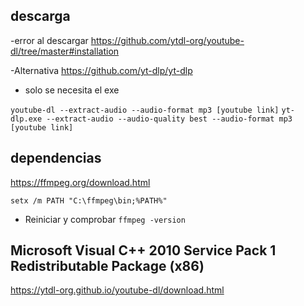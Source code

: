 

## descarga

-error al descargar
<https://github.com/ytdl-org/youtube-dl/tree/master#installation>

-Alternativa
<https://github.com/yt-dlp/yt-dlp>

- solo se necesita el exe

`youtube-dl --extract-audio --audio-format mp3 [youtube link]`
`yt-dlp.exe --extract-audio --audio-quality best --audio-format mp3 [youtube link]`

## dependencias
<https://ffmpeg.org/download.html>

`setx /m PATH "C:\ffmpeg\bin;%PATH%"` 
- Reiniciar y comprobar
`ffmpeg -version`

##  Microsoft Visual C++ 2010 Service Pack 1 Redistributable Package (x86)
<https://ytdl-org.github.io/youtube-dl/download.html>


